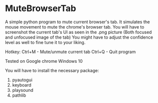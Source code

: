 # MuteBrowserTab
A simple python program to mute current browser's tab. 
It simulates the mouse movement to mute the chrome's browser tab.
You will have to screenshot the current tab's UI as seen in the .png picture (Both focused and unfocused image of the tab)
You might have to adjust the confidence level as well to fine tune it to your liking.


Hotkey:
Ctrl+M - Mute/unmute current tab
Ctrl+Q - Quit program

Tested on Google chrome Windows 10

You will have to install the necessary package:
1. pyautogui
2. keyboard
3. playsound
4. pathlib
